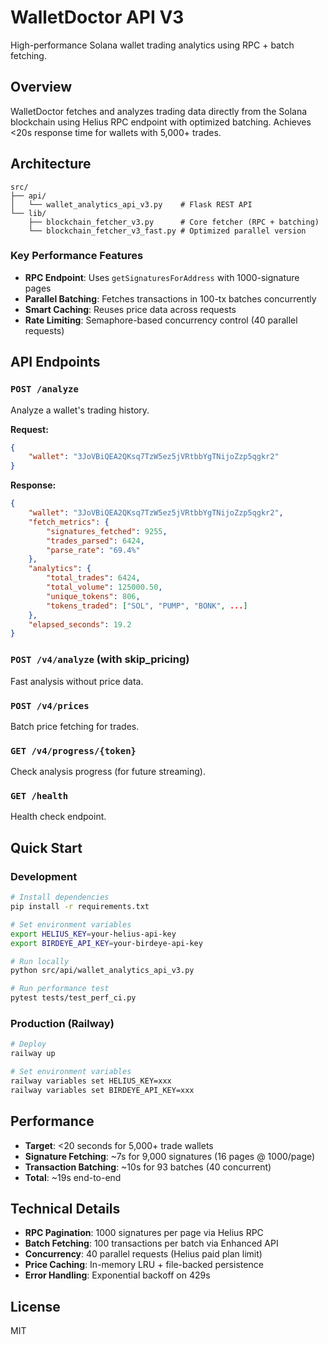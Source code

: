 # WalletDoctor API V3

High-performance Solana wallet trading analytics using RPC + batch fetching.

## Overview

WalletDoctor fetches and analyzes trading data directly from the Solana blockchain using Helius RPC endpoint with optimized batching. Achieves <20s response time for wallets with 5,000+ trades.

## Architecture

```
src/
├── api/
│   └── wallet_analytics_api_v3.py    # Flask REST API
└── lib/
    ├── blockchain_fetcher_v3.py      # Core fetcher (RPC + batching)
    └── blockchain_fetcher_v3_fast.py # Optimized parallel version
```

### Key Performance Features

- **RPC Endpoint**: Uses `getSignaturesForAddress` with 1000-signature pages
- **Parallel Batching**: Fetches transactions in 100-tx batches concurrently
- **Smart Caching**: Reuses price data across requests
- **Rate Limiting**: Semaphore-based concurrency control (40 parallel requests)

## API Endpoints

### `POST /analyze`
Analyze a wallet's trading history.

**Request:**
```json
{
    "wallet": "3JoVBiQEA2QKsq7TzW5ez5jVRtbbYgTNijoZzp5qgkr2"
}
```

**Response:**
```json
{
    "wallet": "3JoVBiQEA2QKsq7TzW5ez5jVRtbbYgTNijoZzp5qgkr2",
    "fetch_metrics": {
        "signatures_fetched": 9255,
        "trades_parsed": 6424,
        "parse_rate": "69.4%"
    },
    "analytics": {
        "total_trades": 6424,
        "total_volume": 125000.50,
        "unique_tokens": 806,
        "tokens_traded": ["SOL", "PUMP", "BONK", ...]
    },
    "elapsed_seconds": 19.2
}
```

### `POST /v4/analyze` (with skip_pricing)
Fast analysis without price data.

### `POST /v4/prices`
Batch price fetching for trades.

### `GET /v4/progress/{token}`
Check analysis progress (for future streaming).

### `GET /health`
Health check endpoint.

## Quick Start

### Development
```bash
# Install dependencies
pip install -r requirements.txt

# Set environment variables
export HELIUS_KEY=your-helius-api-key
export BIRDEYE_API_KEY=your-birdeye-api-key

# Run locally
python src/api/wallet_analytics_api_v3.py

# Run performance test
pytest tests/test_perf_ci.py
```

### Production (Railway)
```bash
# Deploy
railway up

# Set environment variables
railway variables set HELIUS_KEY=xxx
railway variables set BIRDEYE_API_KEY=xxx
```

## Performance

- **Target**: <20 seconds for 5,000+ trade wallets
- **Signature Fetching**: ~7s for 9,000 signatures (16 pages @ 1000/page)
- **Transaction Batching**: ~10s for 93 batches (40 concurrent)
- **Total**: ~19s end-to-end

## Technical Details

- **RPC Pagination**: 1000 signatures per page via Helius RPC
- **Batch Fetching**: 100 transactions per batch via Enhanced API
- **Concurrency**: 40 parallel requests (Helius paid plan limit)
- **Price Caching**: In-memory LRU + file-backed persistence
- **Error Handling**: Exponential backoff on 429s

## License

MIT
